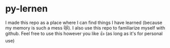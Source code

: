 # py-lernen

I made this repo as a place where I can find things I have learned (because my memory is such a mess 😿).
I also use this repo to familiarize myself with github.
Feel free to use this however you like 👍 (as long as it's for personal use)
